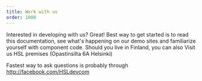 ```yaml
---
title: Work with us
order: 1000
---
```


Interested in developing with us? Great! Best way to get started is to read this documentation, see what's happening on our demo sites and familiarize yourself with component code. Should you live in Finland, you can also Visit us HSL premises (Opastinsilta 6A Helsinki)

Fastest way to ask questions is probably through http://facebook.com/HSLdevcom
